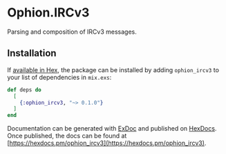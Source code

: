 # Ophion.IRCv3

Parsing and composition of IRCv3 messages.

## Installation

If [available in Hex](https://hex.pm/docs/publish), the package can be installed
by adding `ophion_ircv3` to your list of dependencies in `mix.exs`:

```elixir
def deps do
  [
    {:ophion_ircv3, "~> 0.1.0"}
  ]
end
```

Documentation can be generated with [ExDoc](https://github.com/elixir-lang/ex_doc)
and published on [HexDocs](https://hexdocs.pm). Once published, the docs can
be found at [https://hexdocs.pm/ophion_ircv3](https://hexdocs.pm/ophion_ircv3).
